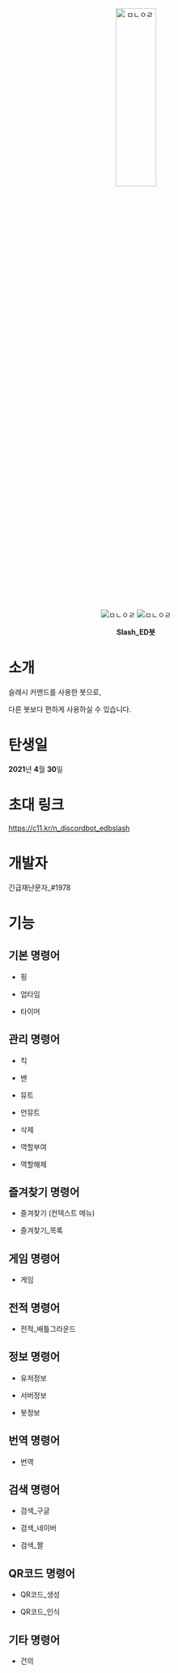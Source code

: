 <p align="center">
<img src="https://cdn.discordapp.com/avatars/837530519892787270/efd8cdc53a94915f59b576991ac886c1.webp?size=1024" width="40%" height="30%" title="Slash_ED봇" alt="ㅁㄴㅇㄹ">
</p>

<p align="center">
<img src="https://api.koreanbots.dev/widget/bots/servers/837530519892787270.svg" title="서버 수" alt="ㅁㄴㅇㄹ"> <img src="https://api.koreanbots.dev/widget/bots/votes/837530519892787270.svg" title="하트 수" alt="ㅁㄴㅇㄹ">
</p>

<p align="center">
<b>Slash_ED봇</b>
</p>
</img></center>

소개
==

슬래시 커맨드를 사용한 봇으로,

다른 봇보다 편하게 사용하실 수 있습니다.

탄생일
==

**2021**년 **4**월 **30**일


초대 링크
==

https://c11.kr/n_discordbot_edbslash


개발자
==

긴급재난문자_#1978


기능
==

기본 명령어
--
- 핑

- 업타임

- 타이머

관리 명령어
--
- 킥

- 밴

- 뮤트

- 언뮤트

- 삭제

- 역할부여

- 역할해제

즐겨찾기 명령어
--
- 즐겨찾기 (컨텍스트 메뉴)

- 즐겨찾기_목록

게임 명령어
--
- 게임

전적 명령어
--
- 전적_배틀그라운드

정보 명령어
--
- 유저정보

- 서버정보

- 봇정보

번역 명령어
--
- 번역

검색 명령어
--
- 검색_구글

- 검색_네이버

- 검색_짤

QR코드 명령어
--
- QR코드_생성

- QR코드_인식

기타 명령어
--
- 건의
